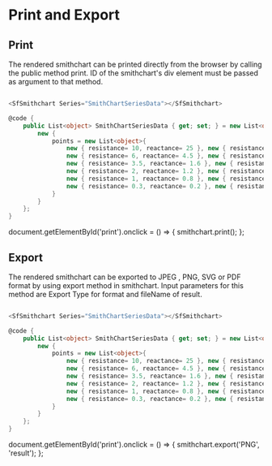 # Print and Export

## Print

The rendered smithchart can be printed directly from the browser by calling the public method print. ID of the smithchart's div element must be passed as argument to that method.

```csharp

<SfSmithchart Series="SmithChartSeriesData"></SfSmithchart>

@code {
    public List<object> SmithChartSeriesData { get; set; } = new List<object> {
        new {
            points = new List<object>{
                new { resistance= 10, reactance= 25 }, new { resistance= 8, reactance= 6 },
                new { resistance= 6, reactance= 4.5 }, new { resistance= 4.5, reactance= 2 },
                new { resistance= 3.5, reactance= 1.6 }, new { resistance= 2.5, reactance= 1.3 },
                new { resistance= 2, reactance= 1.2 }, new { resistance= 1.5, reactance= 1 },
                new { resistance= 1, reactance= 0.8 }, new { resistance= 0.5, reactance= 0.4 },
                new { resistance= 0.3, reactance= 0.2 }, new { resistance= 0.001, reactance= 0.15 },
            }
        }
    };
}
```

document.getElementById('print').onclick = () => {
    smithchart.print();
};

## Export

The rendered smithchart can be exported to JPEG , PNG, SVG or PDF format by using export method in smithchart. Input parameters for this method are Export Type for format and fileName of result.

```csharp

<SfSmithchart Series="SmithChartSeriesData"></SfSmithchart>

@code {
    public List<object> SmithChartSeriesData { get; set; } = new List<object> {
        new {
            points = new List<object>{
                new { resistance= 10, reactance= 25 }, new { resistance= 8, reactance= 6 },
                new { resistance= 6, reactance= 4.5 }, new { resistance= 4.5, reactance= 2 },
                new { resistance= 3.5, reactance= 1.6 }, new { resistance= 2.5, reactance= 1.3 },
                new { resistance= 2, reactance= 1.2 }, new { resistance= 1.5, reactance= 1 },
                new { resistance= 1, reactance= 0.8 }, new { resistance= 0.5, reactance= 0.4 },
                new { resistance= 0.3, reactance= 0.2 }, new { resistance= 0.001, reactance= 0.15 },
            }
        }
    };
}
```

document.getElementById('print').onclick = () => {
    smithchart.export('PNG', 'result');
};

